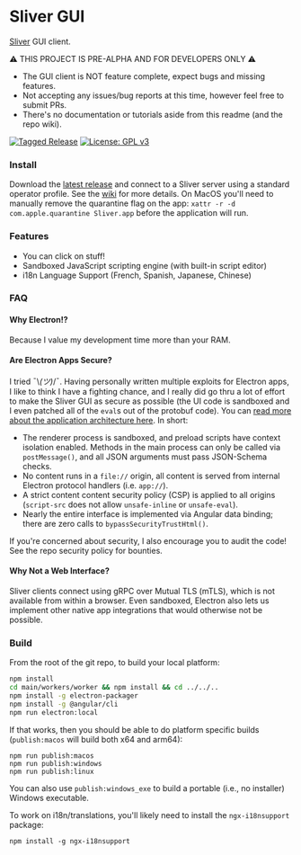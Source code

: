 # Sliver GUI

[Sliver](https://github.com/BishopFox/sliver) GUI client.

⚠️ THIS PROJECT IS PRE-ALPHA AND FOR DEVELOPERS ONLY ⚠️

* The GUI client is NOT feature complete, expect bugs and missing features.
* Not accepting any issues/bug reports at this time, however feel free to submit PRs.
* There's no documentation or tutorials aside from this readme (and the repo wiki).


[![Tagged Release](https://github.com/BishopFox/sliver-gui/actions/workflows/autorelease.yml/badge.svg)](https://github.com/BishopFox/sliver-gui/actions/workflows/autorelease.yml) [![License: GPL v3](https://img.shields.io/badge/License-GPLv3-blue.svg)](https://www.gnu.org/licenses/gpl-3.0)

### Install

Download the [latest release](https://github.com/BishopFox/sliver-gui/releases) and connect to a Sliver server using a standard operator profile. See the [wiki](https://github.com/BishopFox/sliver-gui/wiki) for more details. On MacOS you'll need to manually remove the quarantine flag on the app: `xattr -r -d com.apple.quarantine Sliver.app` before the application will run.

### Features

* You can click on stuff!
* Sandboxed JavaScript scripting engine (with built-in script editor)
* i18n Language Support (French, Spanish, Japanese, Chinese)

### FAQ

#### Why Electron!?

Because I value my development time more than your RAM.

#### Are Electron Apps Secure?

I tried ¯\\_(ツ)_/¯. Having personally written multiple exploits for Electron apps, I like to think I have a fighting chance, and I really did go thru a lot of effort to make the Sliver GUI as secure as possible (the UI code is sandboxed and I even patched all of the `eval`s out of the protobuf code). You can [read more about the application architecture here](https://github.com/moloch--/reasonably-secure-electron). In short:
 * The renderer process is sandboxed, and preload scripts have context isolation enabled. Methods in the main process can only be called via `postMessage()`, and all JSON arguments must pass JSON-Schema checks.
 * No content runs in a `file://` origin, all content is served from internal Electron protocol handlers (i.e. `app://`).
 * A strict content content security policy (CSP) is applied to all origins (`script-src` does not allow `unsafe-inline` or `unsafe-eval`).
 * Nearly the entire interface is implemented via Angular data binding; there are zero calls to `bypassSecurityTrustHtml()`.

If you're concerned about security, I also encourage you to audit the code! See the repo security policy for bounties.

#### Why Not a Web Interface?

Sliver clients connect using gRPC over Mutual TLS (mTLS), which is not available from within a browser. Even sandboxed, Electron also lets us implement other native app integrations that would otherwise not be possible.


### Build

From the root of the git repo, to build your local platform:

```bash
npm install
cd main/workers/worker && npm install && cd ../../..
npm install -g electron-packager
npm install -g @angular/cli
npm run electron:local
```

If that works, then you should be able to do platform specific builds (`publish:macos` will build both x64 and arm64):

```
npm run publish:macos
npm run publish:windows
npm run publish:linux
```

You can also use `publish:windows_exe` to build a portable (i.e., no installer) Windows executable.

To work on i18n/translations, you'll likely need to install the `ngx-i18nsupport` package:

```
npm install -g ngx-i18nsupport
```
